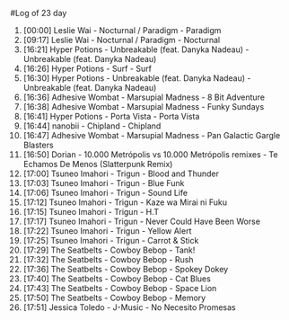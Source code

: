 #Log of 23 day

1. [00:00] Leslie Wai - Nocturnal / Paradigm - Paradigm
1. [09:17] Leslie Wai - Nocturnal / Paradigm - Nocturnal
1. [16:21] Hyper Potions - Unbreakable (feat. Danyka Nadeau) - Unbreakable (feat. Danyka Nadeau)
1. [16:26] Hyper Potions - Surf - Surf
1. [16:30] Hyper Potions - Unbreakable (feat. Danyka Nadeau) - Unbreakable (feat. Danyka Nadeau)
1. [16:36] Adhesive Wombat - Marsupial Madness - 8 Bit Adventure
1. [16:38] Adhesive Wombat - Marsupial Madness - Funky Sundays
1. [16:41] Hyper Potions - Porta Vista - Porta Vista
1. [16:44] nanobii - Chipland - Chipland
1. [16:47] Adhesive Wombat - Marsupial Madness - Pan Galactic Gargle Blasters
1. [16:50] Dorian - 10.000 Metrópolis vs 10.000 Metrópolis remixes - Te Echamos De Menos (Slatterpunk Remix)
1. [17:00] Tsuneo Imahori - Trigun - Blood and Thunder
1. [17:03] Tsuneo Imahori - Trigun - Blue Funk
1. [17:06] Tsuneo Imahori - Trigun - Sound Life
1. [17:12] Tsuneo Imahori - Trigun - Kaze wa Mirai ni Fuku
1. [17:15] Tsuneo Imahori - Trigun - H.T
1. [17:17] Tsuneo Imahori - Trigun - Never Could Have Been Worse
1. [17:22] Tsuneo Imahori - Trigun - Yellow Alert
1. [17:25] Tsuneo Imahori - Trigun - Carrot & Stick
1. [17:29] The Seatbelts - Cowboy Bebop - Tank!
1. [17:32] The Seatbelts - Cowboy Bebop - Rush
1. [17:36] The Seatbelts - Cowboy Bebop - Spokey Dokey
1. [17:40] The Seatbelts - Cowboy Bebop - Cat Blues
1. [17:43] The Seatbelts - Cowboy Bebop - Space Lion
1. [17:50] The Seatbelts - Cowboy Bebop - Memory
1. [17:51] Jessica Toledo - J-Music - No Necesito Promesas
